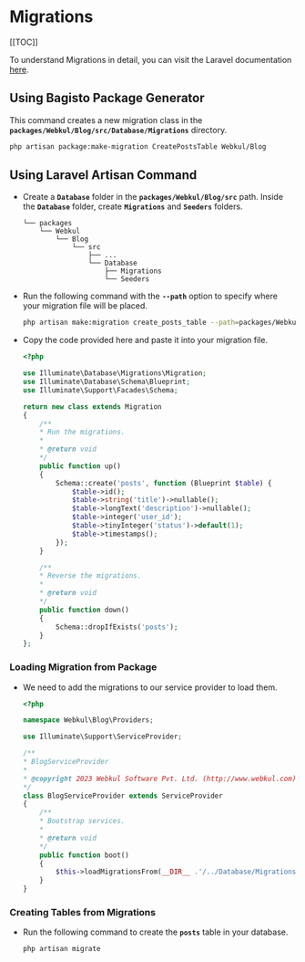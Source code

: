 # Migrations

[[TOC]]

To understand Migrations in detail, you can visit the Laravel documentation [here](https://laravel.com/docs/10.x/migrations).

## Using Bagisto Package Generator

This command creates a new migration class in the **`packages/Webkul/Blog/src/Database/Migrations`** directory.

```sh
php artisan package:make-migration CreatePostsTable Webkul/Blog
```

## Using Laravel Artisan Command

- Create a **`Database`** folder in the **`packages/Webkul/Blog/src`** path. Inside the **`Database`** folder, create **`Migrations`** and **`Seeders`** folders.

    ```
    └── packages
        └── Webkul
            └── Blog
                └── src
                    ├── ...
                    └── Database
                        ├── Migrations
                        └── Seeders
    ```

- Run the following command with the **`--path`** option to specify where your migration file will be placed.

  ```sh
  php artisan make:migration create_posts_table --path=packages/Webkul/Blog/src/Database/Migrations
  ```

- Copy the code provided here and paste it into your migration file.

  ```php
  <?php

  use Illuminate\Database\Migrations\Migration;
  use Illuminate\Database\Schema\Blueprint;
  use Illuminate\Support\Facades\Schema;

  return new class extends Migration
  {
      /**
      * Run the migrations.
      *
      * @return void
      */
      public function up()
      {
          Schema::create('posts', function (Blueprint $table) {
              $table->id();
              $table->string('title')->nullable();
              $table->longText('description')->nullable();
              $table->integer('user_id');
              $table->tinyInteger('status')->default(1);
              $table->timestamps();
          });
      }

      /**
      * Reverse the migrations.
      *
      * @return void
      */
      public function down()
      {
          Schema::dropIfExists('posts');
      }
  };
  ```

### Loading Migration from Package

- We need to add the migrations to our service provider to load them.

  ```php
  <?php

  namespace Webkul\Blog\Providers;

  use Illuminate\Support\ServiceProvider;

  /**
  * BlogServiceProvider
  *
  * @copyright 2023 Webkul Software Pvt. Ltd. (http://www.webkul.com)
  */
  class BlogServiceProvider extends ServiceProvider
  {
      /**
      * Bootstrap services.
      *
      * @return void
      */
      public function boot()
      {          
          $this->loadMigrationsFrom(__DIR__ .'/../Database/Migrations');
      }
  }
  ```

### Creating Tables from Migrations

- Run the following command to create the **`posts`** table in your database.

  ```sh
  php artisan migrate
  ```
